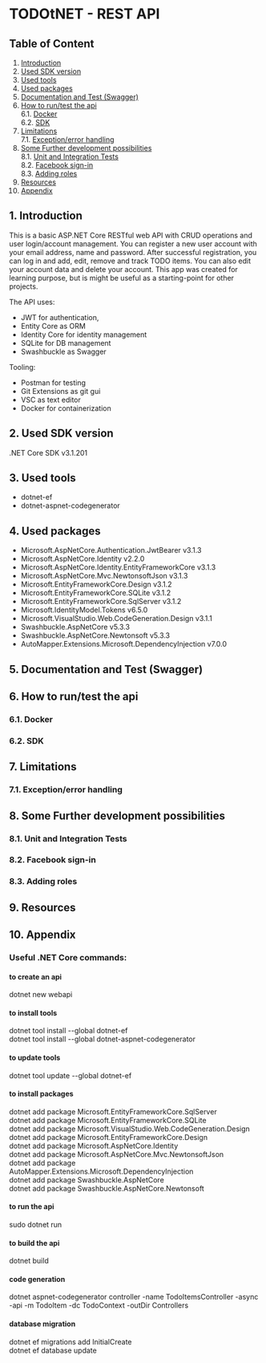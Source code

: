 # TODOtNET - REST API
## Table of Content
1. [Introduction](#introduction)
2. [Used SDK version](#used-sdk-version)
3. [Used tools](#used-tools)
4. [Used packages](#used-packages)
5. [Documentation and Test (Swagger)](#documentation-and-test-swagger)
6. [How to run/test the api](#how-to-run-test-the-api)\
	6.1. [Docker](#docker)\
	6.2. [SDK](#sdk)
7. [Limitations](#limitations)\
    7.1. [Exception/error handling](#exception-error-handling)
8. [Some Further development possibilities](#some-further-development-possibilities)\
	8.1. [Unit and Integration Tests](#unit-and-integration-tests)\
	8.2. [Facebook sign-in](#facebook-sign-in)\
	8.3. [Adding roles](#adding-roles)
9. [Resources](#resources)
10. [Appendix](#appendix)

## 1. Introduction <a name="introduction"></a>
This is a basic ASP.NET Core RESTful web API with CRUD operations and user login/account management. You can register a new user account with your email address, name and password. After successful registration, you can log in and add, edit, remove and track TODO items. You can also edit your account data and delete your account. This app was created for learning purpose, but is might be useful as a starting-point for other projects.

The API uses:
- JWT for authentication,
- Entity Core as ORM
- Identity Core for identity management
- SQLite for DB management
- Swashbuckle as Swagger

Tooling:
- Postman for testing
- Git Extensions as git gui
- VSC as text editor
- Docker for containerization

## 2. Used SDK version <a name="used-sdk-version"></a>
.NET Core SDK v3.1.201
## 3. Used tools <a name="used-tools"></a>
- dotnet-ef
- dotnet-aspnet-codegenerator
## 4. Used packages <a name="used-packages"></a>
- Microsoft.AspNetCore.Authentication.JwtBearer v3.1.3
- Microsoft.AspNetCore.Identity v2.2.0
- Microsoft.AspNetCore.Identity.EntityFrameworkCore v3.1.3
- Microsoft.AspNetCore.Mvc.NewtonsoftJson v3.1.3
- Microsoft.EntityFrameworkCore.Design v3.1.2
- Microsoft.EntityFrameworkCore.SQLite v3.1.2
- Microsoft.EntityFrameworkCore.SqlServer v3.1.2
- Microsoft.IdentityModel.Tokens v6.5.0
- Microsoft.VisualStudio.Web.CodeGeneration.Design v3.1.1
- Swashbuckle.AspNetCore v5.3.3
- Swashbuckle.AspNetCore.Newtonsoft v5.3.3
- AutoMapper.Extensions.Microsoft.DependencyInjection v7.0.0
## 5. Documentation and Test (Swagger) <a name="documentation-and-test-swagger"></a>
## 6. How to run/test the api <a name="how-to-run-test-the-api"></a>
### 6.1. Docker <a name="docker"></a>
### 6.2. SDK <a name="sdk"></a>
## 7. Limitations <a name="limitations"></a>
### 7.1. Exception/error handling <a name="exception-error-handling"></a>
## 8. Some Further development possibilities <a name="some-further-development-possibilities"></a>
### 8.1. Unit and Integration Tests <a name="unit-and-integration-tests"></a>
### 8.2. Facebook sign-in <a name="facebook-sign-in"></a>
### 8.3. Adding roles <a name="adding-roles"></a>
## 9. Resources <a name="resources"></a>
## 10. Appendix <a name="appendix"></a>
### Useful .NET Core commands:
#### to create an api
dotnet new webapi

#### to install tools
dotnet tool install --global dotnet-ef\
dotnet tool install --global dotnet-aspnet-codegenerator

#### to update tools
dotnet tool update --global dotnet-ef

#### to install packages
dotnet add package Microsoft.EntityFrameworkCore.SqlServer\
dotnet add package Microsoft.EntityFrameworkCore.SQLite\
dotnet add package Microsoft.VisualStudio.Web.CodeGeneration.Design\
dotnet add package Microsoft.EntityFrameworkCore.Design\
dotnet add package Microsoft.AspNetCore.Identity\
dotnet add package Microsoft.AspNetCore.Mvc.NewtonsoftJson\
dotnet add package AutoMapper.Extensions.Microsoft.DependencyInjection\
dotnet add package Swashbuckle.AspNetCore\
dotnet add package Swashbuckle.AspNetCore.Newtonsoft

#### to run the api
sudo dotnet run

#### to build the api
dotnet build

#### code generation
dotnet aspnet-codegenerator controller -name TodoItemsController -async -api -m TodoItem -dc TodoContext -outDir Controllers

#### database migration
dotnet ef migrations add InitialCreate\
dotnet ef database update
